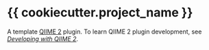 # {{ cookiecutter.project_name }}

A template [QIIME 2](https://qiime2.org) plugin.
To learn QIIME 2 plugin development, see [*Developing with QIIME 2*](https://cap-lab.bio/developing-with-qiime2).

